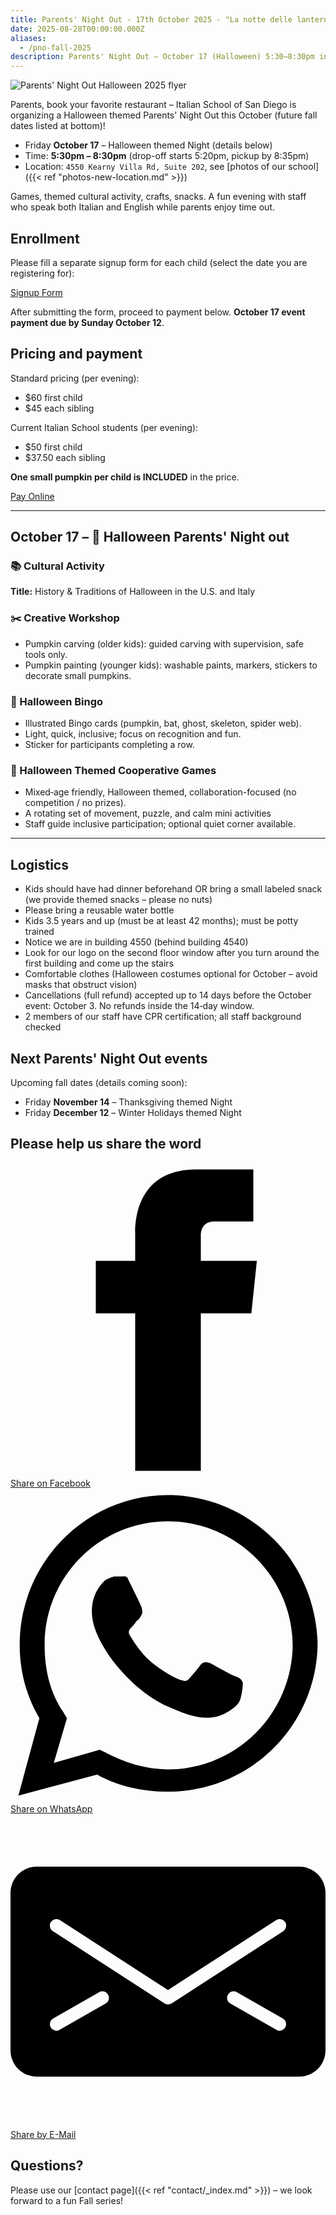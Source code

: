 ```yaml
---
title: Parents' Night Out - 17th October 2025 - "La notte delle lanterne"
date: 2025-08-28T00:00:00.000Z
aliases:
  - /pno-fall-2025
description: Parents' Night Out – October 17 (Halloween) 5:30–8:30pm in Kearny Mesa, San Diego. Future fall dates listed at bottom.
---
```


![Parents' Night Out Halloween 2025 flyer](/img/italianschoolsd-flyer-parents-night-out-halloween-2025.png)


Parents, book your favorite restaurant – Italian School of San Diego is organizing a Halloween themed Parents' Night Out this October (future fall dates listed at bottom)!

* Friday **October 17** – Halloween themed Night (details below)
* Time: **5:30pm – 8:30pm** (drop-off starts 5:20pm, pickup by 8:35pm)
* Location: `4550 Kearny Villa Rd, Suite 202`, see [photos of our school]({{< ref "photos-new-location.md" >}})

Games, themed cultural activity, crafts, snacks. A fun evening with staff who speak both Italian and English while parents enjoy time out.

## Enrollment

Please fill a separate signup form for each child (select the date you are registering for):

<div class="tc">
<a href="https://docs.google.com/forms/d/e/1FAIpQLScI0LRpLkywNAAFc0nVw1RFvOBnSXluYVLbXNSfe7NbJJZvQA/viewform?usp=sf_link" class="btn raise">Signup Form</a>
</div>

After submitting the form, proceed to payment below. **October 17 event payment due by Sunday October 12**.

## Pricing and payment

Standard pricing (per evening):

* $60 first child
* $45 each sibling

Current Italian School students (per evening):

* $50 first child
* $37.50 each sibling

**One small pumpkin per child is INCLUDED** in the price.

<div class="tc">
<a href="https://italianschoolsd.square.site/shop/parents-night-out/BSISLI2I4B5AMUUKLB4XBMJK" class="btn raise">Pay Online</a>
</div>

---

## October 17 – 🎃 Halloween Parents' Night out

### 📚 Cultural Activity

**Title:** History & Traditions of Halloween in the U.S. and Italy

### ✂️ Creative Workshop

* Pumpkin carving (older kids): guided carving with supervision, safe tools only.
* Pumpkin painting (younger kids): washable paints, markers, stickers to decorate small pumpkins.

### 🎲 Halloween Bingo

* Illustrated Bingo cards (pumpkin, bat, ghost, skeleton, spider web).
* Light, quick, inclusive; focus on recognition and fun.
* Sticker for participants completing a row.

### 👻 Halloween Themed Cooperative Games

* Mixed‑age friendly, Halloween themed, collaboration-focused (no competition / no prizes).
* A rotating set of movement, puzzle, and calm mini activities
* Staff guide inclusive participation; optional quiet corner available.

---

## Logistics

* Kids should have had dinner beforehand OR bring a small labeled snack (we provide themed snacks – please no nuts)
* Please bring a reusable water bottle
* Kids 3.5 years and up (must be at least 42 months); must be potty trained
* Notice we are in building 4550 (behind building 4540)
* Look for our logo on the second floor window after you turn around the first building and come up the stairs
* Comfortable clothes (Halloween costumes optional for October – avoid masks that obstruct vision)
* Cancellations (full refund) accepted up to 14 days before the October event: October 3. No refunds inside the 14‑day window.
* 2 members of our staff have CPR certification; all staff background checked

## Next Parents' Night Out events

Upcoming fall dates (details coming soon):
* Friday **November 14** – Thanksgiving themed Night
* Friday **December 12** – Winter Holidays themed Night

## Please help us share the word

<!-- Sharingbutton Facebook -->
<a class="resp-sharing-button__link" href="https://facebook.com/sharer/sharer.php?u=https%3A%2F%2Fwww.italianschoolsd.com%2Fpno-fall-2025%2F" target="_blank" rel="noopener" aria-label="Share on Facebook">
  <div class="resp-sharing-button resp-sharing-button--facebook resp-sharing-button--large"><div aria-hidden="true" class="resp-sharing-button__icon resp-sharing-button__icon--solid">
    <svg xmlns="http://www.w3.org/2000/svg" viewBox="0 0 24 24"><path d="M18.77 7.46H14.5v-1.9c0-.9.6-1.1 1-1.1h3V.5h-4.33C10.24.5 9.5 3.44 9.5 5.32v2.15h-3v4h3v12h5v-12h3.85l.42-4z"/></svg>
    </div>Share on Facebook</div>
</a>

<!-- Sharingbutton WhatsApp -->
<a class="resp-sharing-button__link" href="whatsapp://send?text=https%3A%2F%2Fwww.italianschoolsd.com%2Fpno-fall-2025%2F" target="_blank" rel="noopener" aria-label="Share on WhatsApp">
  <div class="resp-sharing-button resp-sharing-button--whatsapp resp-sharing-button--large"><div aria-hidden="true" class="resp-sharing-button__icon resp-sharing-button__icon--solid">
    <svg xmlns="http://www.w3.org/2000/svg" viewBox="0 0 24 24"><path d="M20.1 3.9C17.9 1.7 15 .5 12 .5 5.8.5.7 5.6.7 11.9c0 2 .5 3.9 1.5 5.6L.6 23.4l6-1.6c1.6.9 3.5 1.3 5.4 1.3 6.3 0 11.4-5.1 11.4-11.4-.1-2.8-1.2-5.7-3.3-7.8zM12 21.4c-1.7 0-3.3-.5-4.8-1.3l-.4-.2-3.5 1 1-3.4L4 17c-1-1.5-1.4-3.2-1.4-5.1 0-5.2 4.2-9.4 9.4-9.4 2.5 0 4.9 1 6.7 2.8 1.8 1.8 2.8 4.2 2.8 6.7-.1 5.2-4.3 9.4-9.5 9.4zm5.1-7.1c-.3-.1-1.7-.9-1.9-1-.3-.1-.5-.1-.7.1-.2.3-.8 1-.9 1.1-.2.2-.3.2-.6.1s-1.2-.5-2.3-1.4c-.9-.8-1.4-1.7-1.6-2-.2-.3 0-.5.1-.6s.3-.3.4-.5c.2-.1.3-.3.4-.5.1-.2 0-.4 0-.5C10 9 9.3 7.6 9 7c-.1-.4-.4-.3-.5-.3h-.6s-.4.1-.7.3c-.3.3-1 1-1 2.4s1 2.8 1.1 3c.1.2 2 3.1 4.9 4.3.7.3 1.2.5 1.6.6.7.2 1.3.2 1.8.1.6-.1 1.7-.7 1.9-1.3.2-.7.2-1.2.2-1.3-.1-.3-.3-.4-.6-.5z"/></svg>
    </div>Share on WhatsApp</div>
</a>

<!-- Sharingbutton E-Mail -->
<a class="resp-sharing-button__link" href="mailto:?body=https%3A%2F%2Fwww.italianschoolsd.com%2Fpno-fall-2025%2F" target="_self" rel="noopener" aria-label="Share by E-Mail">
  <div class="resp-sharing-button resp-sharing-button--email resp-sharing-button--large"><div aria-hidden="true" class="resp-sharing-button__icon resp-sharing-button__icon--solid">
    <svg xmlns="http://www.w3.org/2000/svg" viewBox="0 0 24 24"><path d="M22 4H2C.9 4 0 4.9 0 6v12c0 1.1.9 2 2 2h20c1.1 0 2-.9 2-2V6c0-1.1-.9-2-2-2zM7.25 14.43l-3.5 2c-.08.05-.17.07-.25.07-.17 0-.34-.1-.43-.25-.14-.24-.06-.55.18-.68l3.5-2c.24-.14.55-.06.68.18.14.24.06.55-.18.68zm4.75.07c-.1 0-.2-.03-.27-.08l-8.5-5.5c-.23-.15-.3-.46-.15-.7.15-.22.46-.3.7-.14L12 13.4l8.23-5.32c.23-.15.54-.08.7.15.14.23.07.54-.16.7l-8.5 5.5c-.08.04-.17.07-.27.07zm8.93 1.75c-.1.16-.26.25-.43.25-.08 0-.17-.02-.25-.07l-3.5-2c-.24-.13-.32-.44-.18-.68s.44-.32.68-.18l3.5 2c.24.13.32.44.18.68z"/></svg></div>Share by E-Mail</div>
</a>


## Questions?

Please use our [contact page]({{< ref "contact/_index.md" >}}) – we look forward to a fun Fall series!
